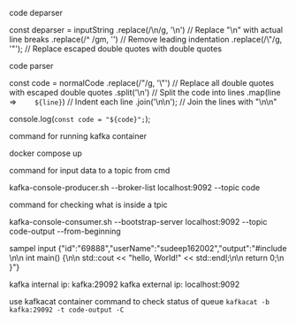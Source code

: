 code deparser

const deparser = inputString
      .replace(/\\n/g, '\n')       // Replace "\\n" with actual line breaks
      .replace(/^    /gm, '')      // Remove leading indentation
      .replace(/\\"/g, '"');       // Replace escaped double quotes with double quotes



code parser

const code = normalCode
    .replace(/"/g, '\\"') // Replace all double quotes with escaped double quotes
    .split('\n')          // Split the code into lines
    .map(line => `    ${line}`) // Indent each line
    .join('\\n\\n');      // Join the lines with "\n\n"

console.log(`const code = "${code}";`);



command for running kafka container

docker compose up



command for input data to a topic from cmd 

kafka-console-producer.sh --broker-list localhost:9092 --topic code


command for checking what is inside a tpic

kafka-console-consumer.sh --bootstrap-server localhost:9092 --topic code-output --from-beginning





sampel input
{"id":"69888","userName":"sudeep162002","output":"#include <iostream>\\n\\n    int main() {\\n\\n        std::cout << \"hello, World!\" << std::endl;\\n\\n        return 0;\\n    }"}



kafka internal ip: kafka:29092
kafka external ip:  localhost:9092


use kafkacat container command to check status of queue    `kafkacat -b kafka:29092 -t code-output -C`